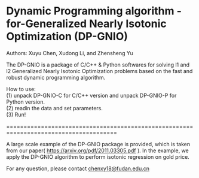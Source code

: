 # Dynamic Programming algorithm -for-Generalized Nearly Isotonic Optimization (DP-GNIO)
Authors: Xuyu Chen, Xudong Li, and Zhensheng Yu

The DP-GNIO is a package of C/C++ & Python softwares for solving l1 and l2 Generalized Nearly Isotonic Optimization problems
based on the fast and robust dynamic programming algorithm. 

How to use: <br>
(1) unpack DP-GNIO-C for C/C++ version and unpack DP-GNIO-P for Python version. <br>
(2) readin the data and set parameters. <br>
(3) Run! <br>

======================================================================================<br>

A large scale example of the DP-GNIO package is provided, which is taken from our paper( https://arxiv.org/pdf/2011.03305.pdf ). In the example, we apply the DP-GNIO algorithm
to perform isotonic regression on gold price.


For any question, please contact chenxy18@fudan.edu.cn
